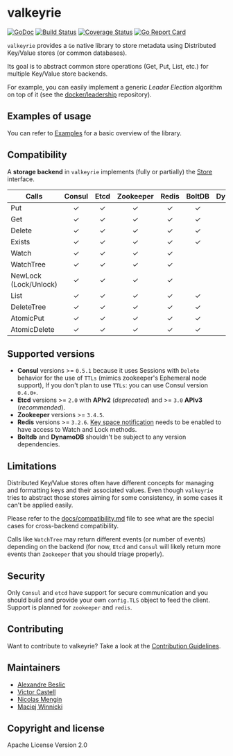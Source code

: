 # valkeyrie

[![GoDoc](https://godoc.org/github.com/abronan/valkeyrie?status.png)](https://godoc.org/github.com/abronan/valkeyrie)
[![Build Status](https://travis-ci.org/abronan/valkeyrie.svg?branch=master)](https://travis-ci.org/abronan/valkeyrie)
[![Coverage Status](https://coveralls.io/repos/abronan/valkeyrie/badge.svg)](https://coveralls.io/r/abronan/valkeyrie)
[![Go Report Card](https://goreportcard.com/badge/github.com/abronan/valkeyrie)](https://goreportcard.com/report/github.com/abronan/valkeyrie)

`valkeyrie` provides a `Go` native library to store metadata using Distributed Key/Value stores (or common databases).

Its goal is to abstract common store operations (Get, Put, List, etc.) for multiple Key/Value store backends.

For example, you can easily implement a generic *Leader Election* algorithm on top of it (see the [docker/leadership](https://github.com/docker/leadership) repository).

## Examples of usage

You can refer to [Examples](https://github.com/abronan/valkeyrie/blob/master/docs/examples.md) for a basic overview of the library.

## Compatibility

A **storage backend** in `valkeyrie` implements (fully or partially) the [Store](https://github.com/abronan/valkeyrie/blob/master/store/store.go#L69) interface.

| Calls                 |      Consul       |     Etcd      |     Zookeeper      |       Redis       |     BoltDB      |      DynamoDB     |
|-----------------------|:-----------------:|:-------------:|:------------------:|:-----------------:|:---------------:|:-----------------:|
| Put                   |     &#10003;      |   &#10003;    |      &#10003;      |      &#10003;     |    &#10003;     |      &#10003;     |
| Get                   |     &#10003;      |   &#10003;    |      &#10003;      |      &#10003;     |    &#10003;     |      &#10003;     |
| Delete                |     &#10003;      |   &#10003;    |      &#10003;      |      &#10003;     |    &#10003;     |      &#10003;     |
| Exists                |     &#10003;      |   &#10003;    |      &#10003;      |      &#10003;     |    &#10003;     |      &#10003;     |
| Watch                 |     &#10003;      |   &#10003;    |      &#10003;      |      &#10003;     |                 |                   |
| WatchTree             |     &#10003;      |   &#10003;    |      &#10003;      |      &#10003;     |                 |                   |
| NewLock (Lock/Unlock) |     &#10003;      |   &#10003;    |      &#10003;      |      &#10003;     |                 |      &#10003;     |
| List                  |     &#10003;      |   &#10003;    |      &#10003;      |      &#10003;     |    &#10003;     |      &#10003;     |
| DeleteTree            |     &#10003;      |   &#10003;    |      &#10003;      |      &#10003;     |    &#10003;     |      &#10003;     |
| AtomicPut             |     &#10003;      |   &#10003;    |      &#10003;      |      &#10003;     |    &#10003;     |      &#10003;     |
| AtomicDelete          |     &#10003;      |   &#10003;    |      &#10003;      |      &#10003;     |    &#10003;     |      &#10003;     |

## Supported versions

- **Consul** versions >= `0.5.1` because it uses Sessions with `Delete` behavior for the use of `TTLs` (mimics zookeeper's Ephemeral node support), If you don't plan to use `TTLs`: you can use Consul version `0.4.0+`.
- **Etcd** versions >= `2.0` with **APIv2** (*deprecated*) and >= `3.0` **APIv3** (*recommended*).
- **Zookeeper** versions >= `3.4.5`.
- **Redis** versions >= `3.2.6`. [Key space notification](https://redis.io/topics/notifications) needs to be enabled to have access to Watch and Lock methods.
- **Boltdb** and **DynamoDB** shouldn't be subject to any version dependencies.

## Limitations

Distributed Key/Value stores often have different concepts for managing and formatting keys and their associated values. Even though `valkeyrie` tries to abstract those stores aiming for some consistency, in some cases it can't be applied easily.

Please refer to the [docs/compatibility.md](https://github.com/abronan/valkeyrie/blob/master/docs/compatibility.md) file to see what are the special cases for cross-backend compatibility.

Calls like `WatchTree` may return different events (or number of events) depending on the backend (for now, `Etcd` and `Consul` will likely return more events than `Zookeeper` that you should triage properly).

## Security

Only `Consul` and `etcd` have support for secure communication and you should build and provide your own `config.TLS` object to feed the client. Support is planned for `zookeeper` and `redis`.

## Contributing

Want to contribute to valkeyrie? Take a look at the [Contribution Guidelines](https://github.com/abronan/valkeyrie/blob/master/CONTRIBUTING.md).

## Maintainers

- [Alexandre Beslic](https://github.com/abronan)
- [Victor Castell](https://github.com/victorcoder)
- [Nicolas Mengin](https://github.com/nmengin)
- [Maciej Winnicki](https://github.com/mthenw)

## Copyright and license

Apache License Version 2.0
